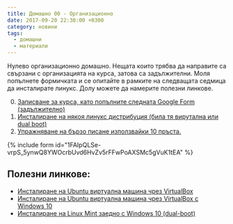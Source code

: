 ```yaml
---
title: Домашно 00 - Организационно
date: 2017-09-20 22:30:00 +0300
category: новини
tags:
  - домашни
  - материали
---
```


Нулево организационно домашно. Нещата които трябва да направите са свързани с организацията на курса, затова са задължителни.
Моля попълнете формичката и се опитайте в рамките на следващата седмица да инсталирате линукс. Долу можете да намерите полезни линкове.


0. [Записване за курса, като попълните следната Google Form (задължително)](https://goo.gl/forms/KsMPSzFVNJnyFSGY2)
0. [Инсталиране на някоя линукс дистрибуция (била тя вирутална или dual boot)](https://elsys.gitbooks.io/survival-guide/content/11-linux.html#helpful-links)
0. [Упражняване на бързо писане използвайки 10 пръста.](https://elsys.gitbooks.io/survival-guide/content/brzo-pisane.html)

{% include form id="1FAIpQLSe-vrpS_5ynwQ8YWOcrbUvd6HvZv5rFFwPoAXSMc5gVuK1tEA" %}

## Полезни линкове:

* [Инсталиране на Ubuntu виртуална машина чрез VirtualBox](https://www.lifewire.com/install-ubuntu-linux-windows-10-steps-2202108)
* [Инсталиране на Ubuntu виртуална машина чрез VirtualBox  с Windows 10](https://www.lifewire.com/run-ubuntu-within-windows-virtualbox-2202098)
* [Инсталиране на Linux Mint заедно с Windows 10 \(dual-boot\)](https://itsfoss.com/guide-install-linux-mint-16-dual-boot-windows/)
